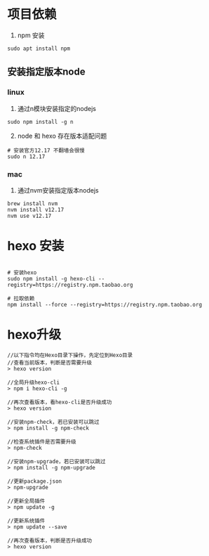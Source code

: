 # 项目依赖 
1. npm 安装
```shell
sudo apt install npm
```


## 安装指定版本node

### linux
1. 通过n模块安装指定的nodejs
```shell
sudo npm install -g n
```

2. node 和 hexo 存在版本适配问题
```shell
# 安装官方12.17 不翻墙会很慢
sudo n 12.17
```

### mac
1. 通过nvm安装指定版本nodejs
```shell
brew install nvm 
nvm install v12.17
nvm use v12.17
```

# hexo 安装
```shell

# 安装hexo
sudo npm install -g hexo-cli --registry=https://registry.npm.taobao.org

# 拉取依赖
npm install --force --registry=https://registry.npm.taobao.org
```


# hexo升级
```
//以下指令均在Hexo目录下操作，先定位到Hexo目录
//查看当前版本，判断是否需要升级
> hexo version

//全局升级hexo-cli
> npm i hexo-cli -g

//再次查看版本，看hexo-cli是否升级成功
> hexo version

//安装npm-check，若已安装可以跳过
> npm install -g npm-check

//检查系统插件是否需要升级
> npm-check

//安装npm-upgrade，若已安装可以跳过
> npm install -g npm-upgrade

//更新package.json
> npm-upgrade

//更新全局插件
> npm update -g

//更新系统插件
> npm update --save

//再次查看版本，判断是否升级成功
> hexo version
```
